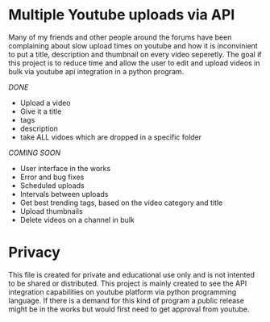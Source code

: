 # Multiple Youtube uploads via API
Many of my friends and other people around the forums have been complaining about slow upload times on youtube and how it is inconvinient to put a title, description and thumbnail on every video seperetly. The goal if this project is to reduce time and allow the user to edit and upload videos in bulk via youtube api integration in a python program.

*DONE*
- Upload a video
- Give it a title
- tags
- description
- take ALL vidoes which are dropped in a specific folder

*COMING SOON*
- User interface in the works
- Error and bug fixes
- Scheduled uploads
- Intervals between uploads
- Get best trending tags, based on the video category and title
- Upload thumbnails
- Delete videos on a channel in bulk

# Privacy
This file is created for private and educational use only and is not intented to be shared or distributed. This project is mainly created to see the API integration capabilities on youtube platform via python programming language. If there is a demand for this kind of program a public release might be in the works but would first need to get approval from youtube.
